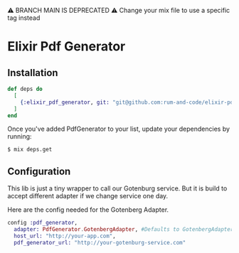 ⚠️ BRANCH MAIN IS DEPRECATED ⚠️
Change your mix file to use a specific tag instead
# Elixir Pdf Generator

## Installation

```elixir
def deps do
  [
    {:elixir_pdf_generator, git: "git@github.com:rum-and-code/elixir-pdf-generator.git", tag: "v0.1.2"}
  ]
end
```
Once you've added PdfGenerator to your list, update your dependencies by running:

```
$ mix deps.get
```

## Configuration
This lib is just a tiny wrapper to call our Gotenburg service. But it is build to accept different adapter if we change service one day.

Here are the config needed for the Gotenberg Adapter.
```elixir
config :pdf_generator,
  adapter: PdfGenerator.GotenbergAdapter, #Defaults to GotenbergAdapter if not specified.
  host_url: "http://your-app.com",
  pdf_generator_url: "http://your-gotenburg-service.com"
```

